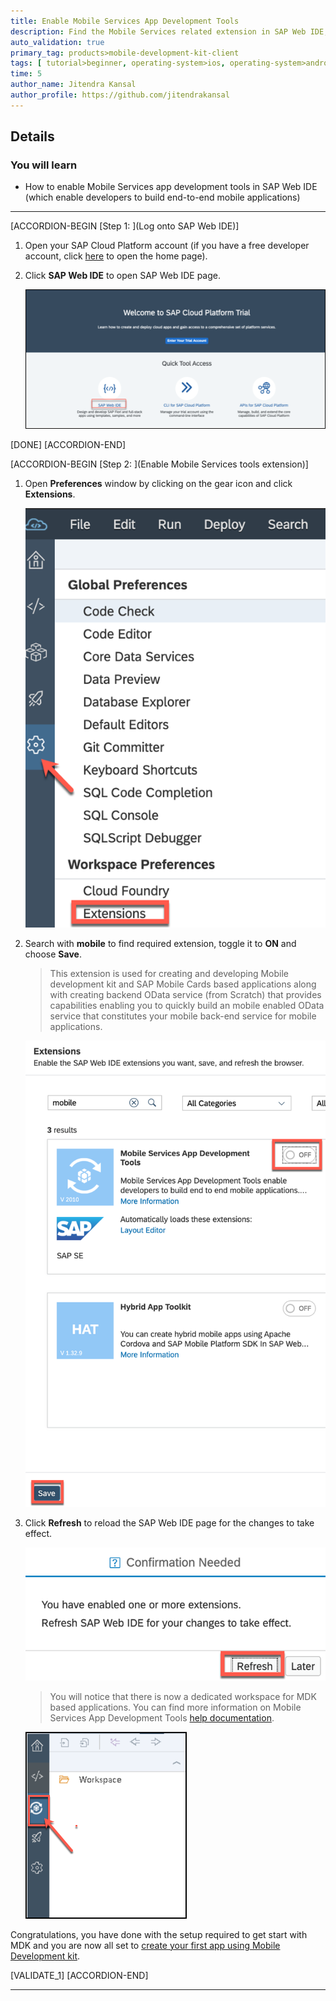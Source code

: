 ```yaml
---
title: Enable Mobile Services App Development Tools
description: Find the Mobile Services related extension in SAP Web IDE, enable it, save it, and refresh the browser.
auto_validation: true
primary_tag: products>mobile-development-kit-client
tags: [ tutorial>beginner, operating-system>ios, operating-system>android, topic>mobile, products>sap-cloud-platform, products>mobile-development-kit-client, software-product-function>sap-cloud-platform-mobile-services ]
time: 5
author_name: Jitendra Kansal
author_profile: https://github.com/jitendrakansal
---
```


## Details
### You will learn
  - How to enable Mobile Services app development tools in SAP Web IDE (which enable developers to build end-to-end mobile applications)

---

[ACCORDION-BEGIN [Step 1: ](Log onto SAP Web IDE)]

1. Open your SAP Cloud Platform account (if you have a free developer account, click [here](https://cockpit.hanatrial.ondemand.com/cockpit) to open the home page).

2. Click **SAP Web IDE** to open SAP Web IDE page.

    ![MDK](img_009.png)

[DONE]
[ACCORDION-END]

[ACCORDION-BEGIN [Step 2: ](Enable Mobile Services tools extension)]

1. Open **Preferences** window by clicking on the gear icon and click **Extensions**.

    ![MDK](img_005.png)

2. Search with **mobile** to find required extension, toggle it to **ON** and choose **Save**.

    >This extension is used for creating and developing Mobile development kit and SAP Mobile Cards based applications along with creating backend OData service (from Scratch) that provides capabilities enabling you to quickly build an mobile enabled OData service that constitutes your mobile back-end service for mobile applications.  

    ![MDK](img_006.png)

3. Click **Refresh** to reload the SAP Web IDE page for the changes to take effect.

    ![MDK](img_007.png)

    >You will notice that there is now a dedicated workspace for MDK based applications. You can find more information on Mobile Services App Development Tools [help documentation](https://help.sap.com/viewer/product/MS_APPDEV_ON_WEBIDE/Latest/en-US).

    ![MDK](img_008.png)

Congratulations, you have done with the setup required to get start with MDK and you are now all set to [create your first app using Mobile Development kit](mission.mobile-dev-kit-get-started).

[VALIDATE_1]
[ACCORDION-END]

---
